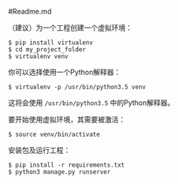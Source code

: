 #Readme.md

（建议）为一个工程创建一个虚拟环境：

```
$ pip install virtualenv
$ cd my_project_folder
$ virtualenv venv
```

你可以选择使用一个Python解释器：

```
$ virtualenv -p /usr/bin/python3.5 venv
```

这将会使用 `/usr/bin/python3.5` 中的Python解释器。

要开始使用虚拟环境，其需要被激活：

```
$ source venv/bin/activate

```



安装包及运行工程：

````
$ pip install -r requirements.txt
$ python3 manage.py runserver
````

